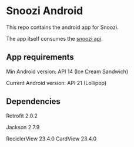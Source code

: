 # Snoozi Android

This repo contains the android app for Snoozi.

The app itself consumes the [snoozi api](https://gitlab.com/AlfredoBejarano/snoozi-api).

## App requirements

Min Android version: API 14 (Ice Cream Sandwich)

Current Android version: API 21 (Lollipop)

## Dependencies
Retrofit 2.0.2

Jackson 2.7.9

ReciclerView 23.4.0
CardView 23.4.0
